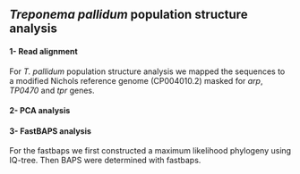 ## *Treponema pallidum* population structure analysis

#### 1- Read alignment

For *T. pallidum* population structure analysis we mapped the sequences to a modified Nichols reference genome (CP004010.2) masked for *arp*, *TP0470* and *tpr* genes.

#### 2- PCA analysis

#### 3- FastBAPS analysis
For the fastbaps we first constructed a maximum likelihood phylogeny using IQ-tree. Then BAPS were determined with fastbaps. 
